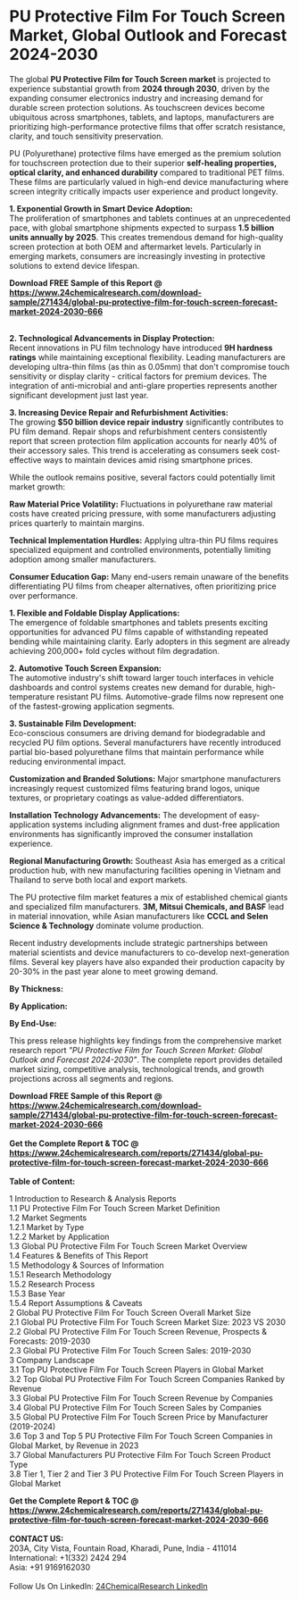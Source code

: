 <h1>PU Protective Film For Touch Screen Market, Global Outlook and Forecast 2024-2030</h1><p>The global <strong>PU Protective Film for Touch Screen market</strong> is projected to experience substantial growth from <strong>2024 through 2030</strong>, driven by the expanding consumer electronics industry and increasing demand for durable screen protection solutions. As touchscreen devices become ubiquitous across smartphones, tablets, and laptops, manufacturers are prioritizing high-performance protective films that offer scratch resistance, clarity, and touch sensitivity preservation.</p><p>PU (Polyurethane) protective films have emerged as the premium solution for touchscreen protection due to their superior <strong>self-healing properties, optical clarity, and enhanced durability</strong> compared to traditional PET films. These films are particularly valued in high-end device manufacturing where screen integrity critically impacts user experience and product longevity.</p><p><strong>1. Exponential Growth in Smart Device Adoption:</strong><br>
The proliferation of smartphones and tablets continues at an unprecedented pace, with global smartphone shipments expected to surpass <strong>1.5 billion units annually by 2025</strong>. This creates tremendous demand for high-quality screen protection at both OEM and aftermarket levels. Particularly in emerging markets, consumers are increasingly investing in protective solutions to extend device lifespan.</p><div><b>Download FREE Sample of this Report @ 
            <a href="https://www.24chemicalresearch.com/download-sample/271434/global-pu-protective-film-for-touch-screen-forecast-market-2024-2030-666">
            https://www.24chemicalresearch.com/download-sample/271434/global-pu-protective-film-for-touch-screen-forecast-market-2024-2030-666</a></b></div><br><p><strong>2. Technological Advancements in Display Protection:</strong><br>
Recent innovations in PU film technology have introduced <strong>9H hardness ratings</strong> while maintaining exceptional flexibility. Leading manufacturers are developing ultra-thin films (as thin as 0.05mm) that don't compromise touch sensitivity or display clarity - critical factors for premium devices. The integration of anti-microbial and anti-glare properties represents another significant development just last year.</p><p><strong>3. Increasing Device Repair and Refurbishment Activities:</strong><br>
The growing <strong>$50 billion device repair industry</strong> significantly contributes to PU film demand. Repair shops and refurbishment centers consistently report that screen protection film application accounts for nearly 40% of their accessory sales. This trend is accelerating as consumers seek cost-effective ways to maintain devices amid rising smartphone prices.</p><p>While the outlook remains positive, several factors could potentially limit market growth:</p><p><strong>Raw Material Price Volatility:</strong> Fluctuations in polyurethane raw material costs have created pricing pressure, with some manufacturers adjusting prices quarterly to maintain margins.</p><p><strong>Technical Implementation Hurdles:</strong> Applying ultra-thin PU films requires specialized equipment and controlled environments, potentially limiting adoption among smaller manufacturers.</p><p><strong>Consumer Education Gap:</strong> Many end-users remain unaware of the benefits differentiating PU films from cheaper alternatives, often prioritizing price over performance.</p><p><strong>1. Flexible and Foldable Display Applications:</strong><br>
The emergence of foldable smartphones and tablets presents exciting opportunities for advanced PU films capable of withstanding repeated bending while maintaining clarity. Early adopters in this segment are already achieving 200,000+ fold cycles without film degradation.</p><p><strong>2. Automotive Touch Screen Expansion:</strong><br>
The automotive industry's shift toward larger touch interfaces in vehicle dashboards and control systems creates new demand for durable, high-temperature resistant PU films. Automotive-grade films now represent one of the fastest-growing application segments.</p><p><strong>3. Sustainable Film Development:</strong><br>
Eco-conscious consumers are driving demand for biodegradable and recycled PU film options. Several manufacturers have recently introduced partial bio-based polyurethane films that maintain performance while reducing environmental impact.</p><p><strong>Customization and Branded Solutions:</strong> Major smartphone manufacturers increasingly request customized films featuring brand logos, unique textures, or proprietary coatings as value-added differentiators.</p><p><strong>Installation Technology Advancements:</strong> The development of easy-application systems including alignment frames and dust-free application environments has significantly improved the consumer installation experience.</p><p><strong>Regional Manufacturing Growth:</strong> Southeast Asia has emerged as a critical production hub, with new manufacturing facilities opening in Vietnam and Thailand to serve both local and export markets.</p><p>The PU protective film market features a mix of established chemical giants and specialized film manufacturers. <strong>3M, Mitsui Chemicals, and BASF</strong> lead in material innovation, while Asian manufacturers like <strong>CCCL and Selen Science &amp; Technology</strong> dominate volume production.</p><p>Recent industry developments include strategic partnerships between material scientists and device manufacturers to co-develop next-generation films. Several key players have also expanded their production capacity by 20-30% in the past year alone to meet growing demand.</p><p><strong>By Thickness:</strong></p><p><strong>By Application:</strong></p><p><strong>By End-Use:</strong></p><p>This press release highlights key findings from the comprehensive market research report <em>"PU Protective Film for Touch Screen Market: Global Outlook and Forecast 2024-2030"</em>. The complete report provides detailed market sizing, competitive analysis, technological trends, and growth projections across all segments and regions.</p><div><b>Download FREE Sample of this Report @ 
            <a href="https://www.24chemicalresearch.com/download-sample/271434/global-pu-protective-film-for-touch-screen-forecast-market-2024-2030-666">
            https://www.24chemicalresearch.com/download-sample/271434/global-pu-protective-film-for-touch-screen-forecast-market-2024-2030-666</a></b></div><br><div><b>Get the Complete Report & TOC @ 
            <a href="https://www.24chemicalresearch.com/reports/271434/global-pu-protective-film-for-touch-screen-forecast-market-2024-2030-666">
            https://www.24chemicalresearch.com/reports/271434/global-pu-protective-film-for-touch-screen-forecast-market-2024-2030-666</a></b></div><br>
            <b>Table of Content:</b><p>1 Introduction to Research & Analysis Reports<br />
    1.1 PU Protective Film For Touch Screen Market Definition<br />
    1.2 Market Segments<br />
        1.2.1 Market by Type<br />
        1.2.2 Market by Application<br />
    1.3 Global PU Protective Film For Touch Screen Market Overview<br />
    1.4 Features & Benefits of This Report<br />
    1.5 Methodology & Sources of Information<br />
        1.5.1 Research Methodology<br />
        1.5.2 Research Process<br />
        1.5.3 Base Year<br />
        1.5.4 Report Assumptions & Caveats<br />
2 Global PU Protective Film For Touch Screen Overall Market Size<br />
    2.1 Global PU Protective Film For Touch Screen Market Size: 2023 VS 2030<br />
    2.2 Global PU Protective Film For Touch Screen Revenue, Prospects & Forecasts: 2019-2030<br />
    2.3 Global PU Protective Film For Touch Screen Sales: 2019-2030<br />
3 Company Landscape<br />
    3.1 Top PU Protective Film For Touch Screen Players in Global Market<br />
    3.2 Top Global PU Protective Film For Touch Screen Companies Ranked by Revenue<br />
    3.3 Global PU Protective Film For Touch Screen Revenue by Companies<br />
    3.4 Global PU Protective Film For Touch Screen Sales by Companies<br />
    3.5 Global PU Protective Film For Touch Screen Price by Manufacturer (2019-2024)<br />
    3.6 Top 3 and Top 5 PU Protective Film For Touch Screen Companies in Global Market, by Revenue in 2023<br />
    3.7 Global Manufacturers PU Protective Film For Touch Screen Product Type<br />
    3.8 Tier 1, Tier 2 and Tier 3 PU Protective Film For Touch Screen Players in Global Market<br />
    </p><div><b>Get the Complete Report & TOC @ 
            <a href="https://www.24chemicalresearch.com/reports/271434/global-pu-protective-film-for-touch-screen-forecast-market-2024-2030-666">
            https://www.24chemicalresearch.com/reports/271434/global-pu-protective-film-for-touch-screen-forecast-market-2024-2030-666</a></b></div><br><b>CONTACT US:</b><br>
            203A, City Vista, Fountain Road, Kharadi, Pune, India - 411014<br>
            International: +1(332) 2424 294<br>
            Asia: +91 9169162030 <br><br>
            Follow Us On LinkedIn: <a href="https://www.linkedin.com/company/24chemicalresearch/">24ChemicalResearch LinkedIn</a>